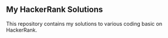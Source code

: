 ## My HackerRank Solutions

This repository contains my solutions to various coding basic on HackerRank.
